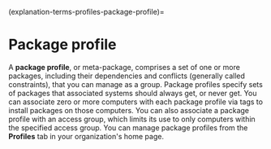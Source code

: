 (explanation-terms-profiles-package-profile)=
# Package profile

A **package profile**, or meta-package, comprises a set of one or more packages, including their dependencies and conflicts (generally called constraints), that you can manage as a group. Package profiles specify sets of packages that associated systems should always get, or never get. You can associate zero or more computers with each package profile via tags to install packages on those computers. You can also associate a package profile with an access group, which limits its use to only computers within the specified access group. You can manage package profiles from the **Profiles** tab in your organization's home page.

